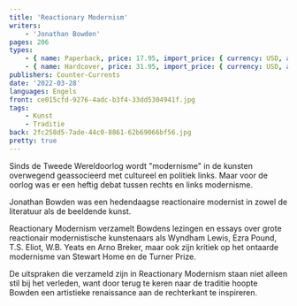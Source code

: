 ```yaml
---
title: 'Reactionary Modernism'
writers:
    - 'Jonathan Bowden'
pages: 206
types:
    - { name: Paperback, price: 17.95, import_price: { currency: USD, amount: 16.0 }, isbn: 978-1-642641-66-0 }
    - { name: Hardcover, price: 31.95, import_price: { currency: USD, amount: 28.0 }, isbn: 978-1-642641-67-7 }
publishers: Counter-Currents
date: '2022-03-28'
languages: Engels
front: ce015cfd-9276-4adc-b3f4-33dd5304941f.jpg
tags:
    - Kunst
    - Traditie
back: 2fc258d5-7ade-44c0-8861-62b69066bf56.jpg
pretty: true
---
```


Sinds de Tweede Wereldoorlog wordt "modernisme" in de kunsten overwegend geassocieerd met cultureel en politiek links. Maar voor de oorlog was er een heftig debat tussen rechts en links modernisme.

Jonathan Bowden was een hedendaagse reactionaire modernist in zowel de literatuur als de beeldende kunst.

Reactionary Modernism verzamelt Bowdens lezingen en essays over grote reactionair modernistische kunstenaars als Wyndham Lewis, Ezra Pound, T.S. Eliot, W.B. Yeats en Arno Breker, maar ook zijn kritiek op het ontaarde modernisme van Stewart Home en de Turner Prize.

De uitspraken die verzameld zijn in Reactionary Modernism staan niet alleen stil bij het verleden, want door terug te keren naar de traditie hoopte Bowden een artistieke renaissance aan de rechterkant te inspireren.
